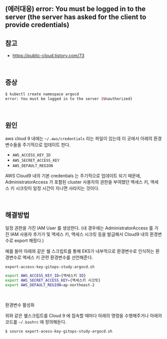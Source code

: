 ## (에러대응) error: You must be logged in to the server (the server has asked for the client to provide credentials) 

## 참고

- https://public-cloud.tistory.com/73

<br>



## 증상

```bash
$ kubectl create namespace argocd
error: You must be logged in to the server (Unauthorized)
```

<br>



## 원인

aws cloud 9 내에는 `~/.aws/credentials` 라는 파일이 있는데 이 곳에서 아래의 환경변수들을 주기적으로 업데이트 한다.

- `AWS_ACCESS_KEY_ID`
- `AWS_SECRET_ACCESS_KEY`
- `AWS_DEFAULT_REGION`

AWS Cloud9 내의 기본 credentials 는 주기적으로 업데이트 되기 때문에, AdministratorAccess 가 포함된 cluster 사용자의 권한을 부여했던 액세스 키, 액세스 키 시크릿이 일정 시간이 지나면 사라지는 것이다.

<br>



## 해결방법

일정 권한을 가진 IAM User 를 생성한다. (내 경우에는 AdministratorAccess 를 가진 IAM 사용자 추가가 및 액세스 키, 액세스 시크릿 등을 발급해서 Cloud9 내의 환경변수로 export 해줬다.)



예를 들어 아래와 같은 쉘 스크립트를 통해 EKS가 내부적으로 환경변수로 인식하는 환경변수로 액세스 키 관련 환경변수를 선언해준다.

`export-access-key-gitops-study-argocd.sh`

```bash
export AWS_ACCESS_KEY_ID={액세스키 ID}
export AWS_SECRET_ACCESS_KEY={액세스키 시크릿}
export AWS_DEFAULT_REGION=ap-northeast-2
```

<br>



환경변수 활성화

위와 같은 쉘스크립트를 Cloud 9 에 접속할 때마다 아래의 명령을 수행해주거나 아래의 코드를 `~/.bashrc` 에 정의해둔다.

```bash
$ source export-acess-key-gitops-study-argocd.sh
```

<br>

